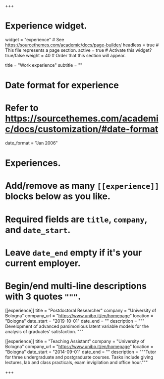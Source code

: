 +++
# Experience widget.
widget = "experience"  # See https://sourcethemes.com/academic/docs/page-builder/
headless = true  # This file represents a page section.
active = true  # Activate this widget? true/false
weight = 40  # Order that this section will appear.

title = "Work experience"
subtitle = ""

# Date format for experience
#   Refer to https://sourcethemes.com/academic/docs/customization/#date-format
date_format = "Jan 2006"

# Experiences.
#   Add/remove as many `[[experience]]` blocks below as you like.
#   Required fields are `title`, `company`, and `date_start`.
#   Leave `date_end` empty if it's your current employer.
#   Begin/end multi-line descriptions with 3 quotes `"""`.
[[experience]]
  title = "Postdoctoral Researcher"
  company = "University of Bologna"
  company_url = "https://www.unibo.it/en/homepage"
  location = "Bologna"
  date_start = "2019-10-01"
  date_end = ""
  description = """ Development of advanced parsimonious latent variable models for the analysis of graduates’ satisfaction. """

[[experience]]
  title = "Teaching Assistant"
  company = "University of Bologna"
  company_url = "https://www.unibo.it/en/homepage"
  location = "Bologna"
  date_start = "2014-09-01"
  date_end = ""
  description = """Tutor for three undergraduate and postgraduate courses. Tasks include giving lectures, lab and class practicals, exam invigilation and office hour."""

+++
